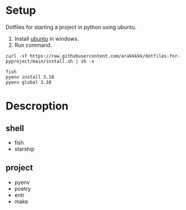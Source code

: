# Setup
Dotfiles for starting a project in python using ubuntu.

1. Install [ubuntu](https://www.school.ctc-g.co.jp/columns/miyazaki/miyazaki01.html) in windows.
2. Run command.
```
curl -sf https://raw.githubusercontent.com/arakkkkk/dotfiles-for-pyproject/main/install.sh | sh -s

fish
pyenv install 3.10
pyenv global 3.10
```

# Descroption
## shell
- fish
- starship

## project
- pyenv
- poetry
- entr
- make
